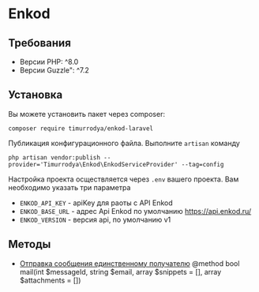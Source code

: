 # Enkod## Требования- Версии PHP: ^8.0- Версии Guzzle": ^7.2## УстановкаВы можете установить пакет через composer:```shell scriptcomposer require timurrodya/enkod-laravel```Публикация конфигурационного файла. Выполните `artisan` команду```shell scriptphp artisan vendor:publish --provider='Timurrodya\Enkod\EnkodServiceProvider' --tag=config```Настройка проекта осществляется через `.env` вашего проекта. Вам необходимо указать три параметра- `ENKOD_API_KEY` - apiKey для раоты с API Enkod- `ENKOD_BASE_URL` - адрес Api Enkod по умолчанию https://api.enkod.ru/- `ENKOD_VERSION` - версия api, по умолчанию v1## Методы- [Отправка сообщения единственному получателю](https://openapi.enkod.io/#tag/Emails/paths/~1v1~1mail~1/post) @method bool mail(int $messageId, string $email, array $snippets = [], array $attachments = []) 